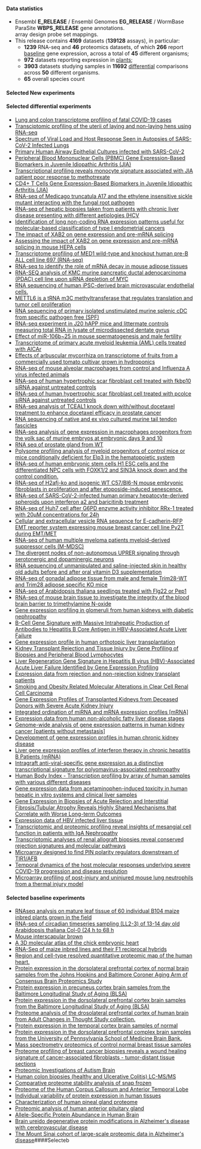 #### Data statistics

- Ensembl **E_RELEASE** / Ensembl Genomes **EG_RELEASE** / WormBase ParaSite **WBPS_RELEASE** gene annotations.   
  array design probe set mappings.   
- This release contains **4169** datasets (**139128** assays), in particular:            
  - **1239** RNA-seq and **46** proteomics datasets, of which **266** report
    [baseline](https://www.ebi.ac.uk/gxa/baseline/experiments) gene expression, across a total of **45** different
    organisms;           
  - **972** datasets reporting expression in [plants](https://www.ebi.ac.uk/gxa/plant/experiments);               
  - **3903** datasets studying samples in **11692**
    [differential](https://www.ebi.ac.uk/gxa/experiments?experimentType=Differential) comparisons across **50**
    different organisms.
  - **65** overall species count


#### Selected New experiments

#### Selected differential experiments

- [Lung and colon transcriptome profiling of fatal COVID-19 cases](https://www.ebi.ac.uk/gxa/experiments/E-ENAD-46)
- [Transciptomic profiling of the uterii of laying and non-laying hens using RNA-seq](https://www.ebi.ac.uk/gxa/experiments/E-GEOD-114103)
- [Spectrum of Viral Load and Host Response Seen in Autopsies of SARS-CoV-2 Infected Lungs](https://www.ebi.ac.uk/gxa/experiments/E-GEOD-150316)
- [Primary Human Airway Epithelial Cultures infected with SARS-CoV-2](https://www.ebi.ac.uk/gxa/experiments/E-GEOD-153970)
- [Peripheral Blood Mononuclear Cells (PBMC) Gene Expression-Based Biomarkers in Juvenile Idiopathic Arthritis (JIA)](https://www.ebi.ac.uk/gxa/experiments/E-GEOD-79970)
- [Transcriptional profiling reveals monocyte signature associated with JIA patient poor response to methotrexate](https://www.ebi.ac.uk/gxa/experiments/E-GEOD-81259)
- [CD4+ T Cells Gene Expression-Based Biomarkers in Juvenile Idiopathic Arthritis (JIA)](https://www.ebi.ac.uk/gxa/experiments/E-GEOD-83415)
- [RNA-seq of Medicago truncatula A17 and the ethylene insensitive sickle mutant interacting with the fungal root pathogen](https://www.ebi.ac.uk/gxa/experiments/E-MTAB-5473)
- [RNA-seq of hepatic biopsies taken from patients with chronic liver disease presenting with different aetiologies (HCV](https://www.ebi.ac.uk/gxa/experiments/E-MTAB-6863)
- [Identification of long non-coding RNA expression patterns useful for molecular-based classification of type I endometrial cancers](https://www.ebi.ac.uk/gxa/experiments/E-MTAB-7039)
- [The impact of XAB2 on gene expression and pre-mRNA splicing](https://www.ebi.ac.uk/gxa/experiments/E-MTAB-8035)
- [Assessing the impact of XAB2 on gene expression and pre-mRNA splicing in mouse HEPA cells](https://www.ebi.ac.uk/gxa/experiments/E-MTAB-8037)
- [Transcriptome profiling of MED1 wild-type and knockout human pre-B ALL cell line 697 (RNA-seq)](https://www.ebi.ac.uk/gxa/experiments/E-MTAB-8178)
- [RNA-seq to identify the role of mRNA decay in mouse adipose tissues](https://www.ebi.ac.uk/gxa/experiments/E-MTAB-8366)
- [RNA-SEQ analysis of KMC murine pancreatic ductal adenocarcinoma (PDAC) cell line upon siRNA depletion of MYC](https://www.ebi.ac.uk/gxa/experiments/E-MTAB-8792)
- [RNA sequencing of human iPSC-derived brain microvascular endothelial cells.](https://www.ebi.ac.uk/gxa/experiments/E-MTAB-8802)
- [METTL6 is a tRNA m3C methyltransferase that regulates translation and tumor cell proliferation](https://www.ebi.ac.uk/gxa/experiments/E-MTAB-8872)
- [RNA sequencing of primary isolated unstimulated murine splenic cDC from specific pathogen free (SPF)](https://www.ebi.ac.uk/gxa/experiments/E-MTAB-8882)
- [RNA-seq experiment in J20 hAPP mice and littermate controls measuring total RNA in lysate of microdissected dentate gyrus](https://www.ebi.ac.uk/gxa/experiments/E-MTAB-8963)
- [Effect of miR-106b~25 in mouse spermatogenesis and male fertility](https://www.ebi.ac.uk/gxa/experiments/E-MTAB-8964)
- [Transcriptome of primary acute myeloid leukemia (AML) cells treated with AICAr](https://www.ebi.ac.uk/gxa/experiments/E-MTAB-9209)
- [Effects of arbuscular mycorrhiza on transcriptome of fruits from a commercially used tomato cultivar grown in hydroponics](https://www.ebi.ac.uk/gxa/experiments/E-MTAB-9419)
- [RNA-seq of mouse alveolar macrophages from control and Influenza A virus infected animals](https://www.ebi.ac.uk/gxa/experiments/E-MTAB-9429)
- [RNA-seq of human hypertrophic scar fibroblast cell treated with fkbp10 siRNA against untreated controls](https://www.ebi.ac.uk/gxa/experiments/E-MTAB-9471)
- [RNA-seq of human hypertrophic scar fibroblast cell treated with pcolce siRNA against untreated controls](https://www.ebi.ac.uk/gxa/experiments/E-MTAB-9472)
- [RNA-seq analysis of TCEAL1 knock down with/without docetaxel treatment to enhance docetaxel efficacy in prostate cancer](https://www.ebi.ac.uk/gxa/experiments/E-MTAB-9484)
- [RNA sequencing of native and ex vivo cultured murine tail tendon fascicles](https://www.ebi.ac.uk/gxa/experiments/E-MTAB-9540)
- [RNA-seq analysis of gene expression in macrophages progenitors from the yolk sac of murine embryos at embryonic days 9 and 10](https://www.ebi.ac.uk/gxa/experiments/E-MTAB-9618)
- [RNA seq of prostate gland from WT](https://www.ebi.ac.uk/gxa/experiments/E-MTAB-9624)
- [Polysome profiling analysis of myeloid progenitors of control mice or mice conditionally deficient for Elp3 in the hematopoietic system](https://www.ebi.ac.uk/gxa/experiments/E-MTAB-9628)
- [RNA-seq of human embryonic stem cells H1 ESC cells and the differentiated NPC cells with FOXK1/2 and SIN3A knock down and the control condition.](https://www.ebi.ac.uk/gxa/experiments/E-MTAB-9639)
- [RNA-seq of H2afj-ko and isogenic WT C57/Bl6-N mouse embryonic fibroblasts in proliferation and after etoposide-induced senescence.](https://www.ebi.ac.uk/gxa/experiments/E-MTAB-9704)
- [RNA-seq of SARS-CoV-2-infected human primary hepatocyte-derived spheroids upon interferon a2 and baricitinib treatment](https://www.ebi.ac.uk/gxa/experiments/E-MTAB-9711)
- [RNA-seq of Huh7 cell after G6PD enzyme activity inhibitor RRx-1 treated with 20μM concentrations  for 24h](https://www.ebi.ac.uk/gxa/experiments/E-MTAB-9712)
- [Cellular and extracellular vesicle RNA sequence for E-cadherin-RFP EMT reporter system expressing mouse breast cancer cell line Py2T during EMT/MET](https://www.ebi.ac.uk/gxa/experiments/E-MTAB-9750)
- [RNA-seq of human multiple myeloma patients myeloid-derived suppressor cells (M-MDSC)](https://www.ebi.ac.uk/gxa/experiments/E-MTAB-9767)
- [The divergent nodes of non-autonomous UPRER signaling through serotonergic and dopaminergic neurons](https://www.ebi.ac.uk/gxa/experiments/E-MTAB-9771)
- [RNA sequencing of unmanipulated and saline-injected skin in healthy old adults before and after oral vitamin D3 supplementation](https://www.ebi.ac.uk/gxa/experiments/E-MTAB-9789)
- [RNA-seq of gonadal adipose tissue from male and female Trim28-WT and Trim28 adipose specific KO mice](https://www.ebi.ac.uk/gxa/experiments/E-MTAB-9809)
- [RNA-seq of Arabidopsis thaliana seedlings treated with Flg22 or Pep1](https://www.ebi.ac.uk/gxa/experiments/E-MTAB-9838)
- [RNA-seq of mouse brain tissue to investigate the integrity of the blood brain barrier to trimethylamine N-oxide](https://www.ebi.ac.uk/gxa/experiments/E-MTAB-9869)
- [Gene expression profiling in glomeruli from human kidneys with diabetic nephropathy](https://www.ebi.ac.uk/gxa/experiments/E-GEOD-1009)
- [B-Cell Gene Signature with Massive Intrahepatic Production of Antibodies to Hepatitis B Core Antigen in HBV-Associated Acute Liver Failure](https://www.ebi.ac.uk/gxa/experiments/E-GEOD-14668)
- [Gene expression profile in human orthotopic liver transplantation](https://www.ebi.ac.uk/gxa/experiments/E-GEOD-14951)
- [Kidney Transplant Rejection and Tissue Injury by Gene Profiling of Biopsies and Peripheral Blood Lymphocytes](https://www.ebi.ac.uk/gxa/experiments/E-GEOD-1563)
- [Liver Regeneration Gene Signature in Hepatitis B virus (HBV)-Associated Acute Liver Failure Identified by Gene Expression Profiling](https://www.ebi.ac.uk/gxa/experiments/E-GEOD-38941)
- [Expression data from rejection and non-rejection kidney transplant patients](https://www.ebi.ac.uk/gxa/experiments/E-GEOD-46474)
- [Smoking and Obesity Related Molecular Alterations in Clear Cell Renal Cell Carcinoma](https://www.ebi.ac.uk/gxa/experiments/E-GEOD-46699)
- [Gene Expression Profiles of Transplanted Kidneys from Deceased Donors with Severe Acute Kidney Injury](https://www.ebi.ac.uk/gxa/experiments/E-GEOD-61739)
- [Integrated ordination of miRNA and mRNA expression profiles [mRNA]](https://www.ebi.ac.uk/gxa/experiments/E-GEOD-62029)
- [Expression data from human non-alcoholic fatty liver disease stages](https://www.ebi.ac.uk/gxa/experiments/E-GEOD-63067)
- [Genome-wide analysis of gene expression patterns in human kidney cancer [patients without metastasis]](https://www.ebi.ac.uk/gxa/experiments/E-GEOD-66270)
- [Development of gene expression profiles in human chronic kidney disease](https://www.ebi.ac.uk/gxa/experiments/E-GEOD-66494)
- [Liver gene expression profiles of  interferon therapy in chronic hepatitis B Patients (mRNA)](https://www.ebi.ac.uk/gxa/experiments/E-GEOD-66698)
- [Intragraft anti-viral-specific gene expression as a distinctive transcriptional signature for polyomavirus-associated nephropathy](https://www.ebi.ac.uk/gxa/experiments/E-GEOD-72925)
- [Human Body Index - Transcription profiling by array of human samples with various different diseases](https://www.ebi.ac.uk/gxa/experiments/E-GEOD-7307)
- [Gene expression data from acetaminophen-induced toxicity in human hepatic in vitro systems and clinical liver samples](https://www.ebi.ac.uk/gxa/experiments/E-GEOD-74000)
- [Gene Expression in Biopsies of Acute Rejection and Interstitial Fibrosis/Tubular Atrophy Reveals Highly Shared Mechanisms that Correlate with Worse Long-term Outcomes](https://www.ebi.ac.uk/gxa/experiments/E-GEOD-76882)
- [Expression data of HBV infected liver tissue](https://www.ebi.ac.uk/gxa/experiments/E-GEOD-83148)
- [Transcriptomic and proteomic profiling reveal insights of mesangial cell function in patients with IgA Nephropathy](https://www.ebi.ac.uk/gxa/experiments/E-GEOD-93798)
- [Transcriptomic analyses of renal allograft biopsies reveal conserved rejection signatures and molecular pathways](https://www.ebi.ac.uk/gxa/experiments/E-GEOD-9493)
- [Microarray designed to find PIN polarity regulators downstream of TIR1/AFB](https://www.ebi.ac.uk/gxa/experiments/E-MTAB-9563)
- [Temporal dynamics of the host molecular responses underlying severe COVID-19 progression and disease resolution](https://www.ebi.ac.uk/gxa/experiments/E-MTAB-9721)
- [Microarray profiling of post-injury and uninjured mouse lung neutrophils from a thermal injury model](https://www.ebi.ac.uk/gxa/experiments/E-MTAB-9770)

#### Selected baseline experiments

- [RNAseq analysis on mature leaf tissue of 60 individual B104 maize inbred plants grown in the field](https://www.ebi.ac.uk/gxa/experiments/E-MTAB-8944)
- [RNA-seq of circadian timeseries sampling (LL2-3) of 13-14 day old Arabidopsis thaliana Col-0 (24 h to 68 h](https://www.ebi.ac.uk/gxa/experiments/E-MTAB-7933)
- [Mouse interscapular brown](https://www.ebi.ac.uk/gxa/experiments/E-MTAB-9192)
- [A 3D molecular atlas of the chick embryonic heart](https://www.ebi.ac.uk/gxa/experiments/E-MTAB-7663)
- [RNA-Seq of maize inbred lines and their F1 reciprocal hybrids](https://www.ebi.ac.uk/gxa/experiments/E-MTAB-7394)
- [Region and cell-type resolved quantitative proteomic map of the human heart.](https://www.ebi.ac.uk/gxa/experiments/E-PROT-45)
- [Protein expression in the dorsolateral prefrontal cortex of normal brain samples from the Johns Hopkins and Baltimore Coroner Aging Arm of Consensus Brain Proteomics Study](https://www.ebi.ac.uk/gxa/experiments/E-PROT-52)
- [Protein expression in precuneus cortex brain samples from the Baltimore Longitudinal Study of Aging (BLSA)](https://www.ebi.ac.uk/gxa/experiments/E-PROT-55)
- [Protein expression in the dorsolateral prefrontal cortex brain samples from the Baltimore Longitudinal Study of Aging (BLSA)](https://www.ebi.ac.uk/gxa/experiments/E-PROT-54)
- [Proteome analysis of the drosolateral prefrontal cortex of human brain from Adult Changes in Thought Study collection.](https://www.ebi.ac.uk/gxa/experiments/E-PROT-51)
- [Protein expression in the temporal cortex brain samples of normal](https://www.ebi.ac.uk/gxa/experiments/E-PROT-56)
- [Protein expression in the dorsolateral prefrontal complex brain samples from the University of Pennsylvania School of Medicine Brain Bank.](https://www.ebi.ac.uk/gxa/experiments/E-PROT-58)
- [Mass spectrometry proteomics of control normal breast tissue samples](https://www.ebi.ac.uk/gxa/experiments/E-PROT-38)
- [Proteome profiling of breast cancer biopsies reveals a wound healing signature of cancer-associated fibroblasts - tumor-distant tissue sections](https://www.ebi.ac.uk/gxa/experiments/E-PROT-37)
- [Proteomic Investigations of Autism Brain](https://www.ebi.ac.uk/gxa/experiments/E-PROT-36)
- [Human colon biopsies (healthy and Ulcerative Colitis) LC-MS/MS](https://www.ebi.ac.uk/gxa/experiments/E-PROT-40)
- [Comparative proteome stability analysis of snap frozen](https://www.ebi.ac.uk/gxa/experiments/E-PROT-41)
- [Proteome of the Human Corpus Callosum and Anterior Temporal Lobe](https://www.ebi.ac.uk/gxa/experiments/E-PROT-42)
- [Individual variability of protein expression in human tissues](https://www.ebi.ac.uk/gxa/experiments/E-PROT-43)
- [Characterization of human pineal gland proteome](https://www.ebi.ac.uk/gxa/experiments/E-PROT-44)
- [Proteomic analysis of human anterior pituitary gland](https://www.ebi.ac.uk/gxa/experiments/E-PROT-33)
- [Allele-Specific Protein Abundance in Human Brain](https://www.ebi.ac.uk/gxa/experiments/E-PROT-34)
- [Brain ureido degenerative protein modifications in Alzheimer's disease with cerebrovascular disease](https://www.ebi.ac.uk/gxa/experiments/E-PROT-35)
- [The Mount Sinai cohort of large-scale proteomic data in Alzheimer's disease](https://www.ebi.ac.uk/gxa/experiments/E-PROT-57)####Selecteb
